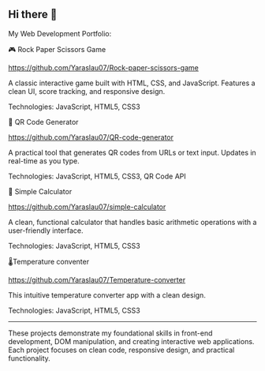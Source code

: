 ## Hi there 👋

<!--
**Yaraslau07/Yaraslau07** is a ✨ _special_ ✨ repository because its `README.md` (this file) appears on your GitHub profile.

Here are some ideas to get you started:
-->
My Web Development Portfolio:

🎮 Rock Paper Scissors Game

https://github.com/Yaraslau07/Rock-paper-scissors-game

A classic interactive game built with HTML, CSS, and JavaScript. Features a clean UI, score tracking, and responsive design.

Technologies: JavaScript, HTML5, CSS3

📱 QR Code Generator

https://github.com/Yaraslau07/QR-code-generator

A practical tool that generates QR codes from URLs or text input. Updates in real-time as you type.

Technologies: JavaScript, HTML5, CSS3, QR Code API

🔢 Simple Calculator

https://github.com/Yaraslau07/simple-calculator

A clean, functional calculator that handles basic arithmetic operations with a user-friendly interface.

Technologies: JavaScript, HTML5, CSS3

🌡️Temperature conventer

https://github.com/Yaraslau07/Temperature-converter

This intuitive temperature converter app with a clean design.

Technologies: JavaScript, HTML5, CSS3

---

These projects demonstrate my foundational skills in front-end development, DOM manipulation, and creating interactive web applications. Each project focuses on clean code, responsive design, and practical functionality.
